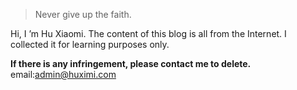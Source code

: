 > Never give up the faith.

Hi, I ’m Hu Xiaomi. The content of this blog is all from the Internet. I collected it for learning purposes only.

**If there is any infringement, please contact me to delete.**
email:admin@huximi.com